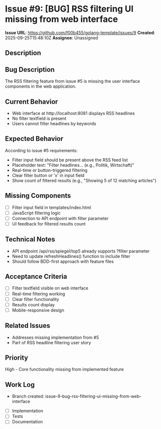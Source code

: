 # Issue #9: [BUG] RSS filtering UI missing from web interface

**Issue URL**: https://github.com/f00b455/golang-template/issues/9
**Created**: 2025-09-25T15:48:10Z
**Assignee**: Unassigned

## Description
## Bug Description
The RSS filtering feature from issue #5 is missing the user interface components in the web application.

## Current Behavior
- Web interface at http://localhost:8081 displays RSS headlines
- No filter textfield is present
- Users cannot filter headlines by keywords

## Expected Behavior
According to issue #5 requirements:
- Filter input field should be present above the RSS feed list
- Placeholder text: "Filter headlines... (e.g., Politik, Wirtschaft)"
- Real-time or button-triggered filtering
- Clear filter button or 'x' in input field
- Show count of filtered results (e.g., "Showing 5 of 12 matching articles")

## Missing Components
- [ ] Filter input field in templates/index.html
- [ ] JavaScript filtering logic
- [ ] Connection to API endpoint with filter parameter
- [ ] UI feedback for filtered results count

## Technical Notes
- API endpoint /api/rss/spiegel/top5 already supports ?filter parameter
- Need to update refreshHeadlines() function to include filter
- Should follow BDD-first approach with feature files

## Acceptance Criteria
- [ ] Filter textfield visible on web interface
- [ ] Real-time filtering working
- [ ] Clear filter functionality
- [ ] Results count display
- [ ] Mobile-responsive design

## Related Issues
- Addresses missing implementation from #5
- Part of RSS headline filtering user story

## Priority
High - Core functionality missing from implemented feature

## Work Log
- Branch created: issue-9-bug-rss-filtering-ui-missing-from-web-interface
- [ ] Implementation
- [ ] Tests
- [ ] Documentation
